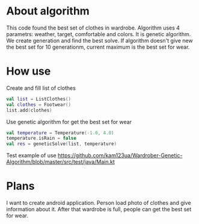 # About algorithm
This code found the best set of clothes in wardrobe. Algorithm uses 4 parametrs: weather, target, comfortable and colors. It is genetic algorithm. We create generation and find the best solve. If algorithm doesn't give new the best set for 10 generationm, current maximum is the best set for wear.
# How use
Create and fill list of clothes
```kotlin
val list = ListClothes()
val clothes = Footwear()
list.add(clothes)
```
Use genetic algorithm for get the best set for wear
```kotlin
val temperature = Temperature(-1.0, 4.0)
temperature.isRain = false
val res = geneticSolve(list, temperature)
```
Test example of use https://github.com/kam123ua/Wardrober-Genetic-Algorithm/blob/master/src/test/java/Main.kt


# Plans
I want to create android application. Person load photo of clothes and give information about it. After that wardrobe is full, people can get the best set for wear.
